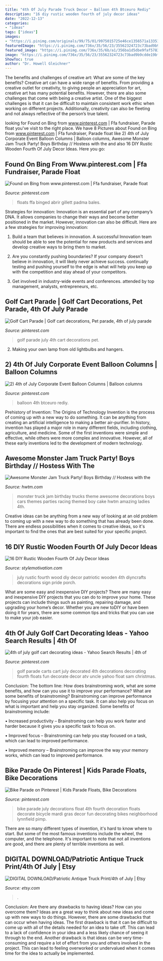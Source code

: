 ```yaml
---
title: "4th Of July Parade Truck Decor ~ Balloon 4th Btceuro Rediy"
description: "16 diy rustic wooden fourth of july decor ideas"
date: "2022-12-13"
categories:
- "ideas"
tags: ["ideas"]
images:
- "https://i.pinimg.com/originals/99/75/01/9975015725e46ce1356571a133510403.jpg"
featuredImage: "https://i.pinimg.com/736x/35/56/23/35562324723c73bad9b9cdde19bfbf4c.jpg"
featured_image: "https://i.pinimg.com/736x/35/6b/a1/356ba1d5dbe9faf57837f85b93a1cb37--golf-carts.jpg"
image: "https://i.pinimg.com/736x/35/56/23/35562324723c73bad9b9cdde19bfbf4c.jpg"
ShowToc: true
author: "Dr. Howell Gleichner"
---
```



The benefits and challenges of creative art: What are some of the key benefits?
Creative art can have a wide range of benefits. From providing a creative outlet for creativity, to giving people an appreciation for art, creative art has many potential benefits. However, there are also some challenges that come with being a creative artist. One of the biggest challenges is that it can be difficult to maintain consistent work ethic when working on different projects. Additionally, creativity can also be fleeting and not always reflective of the person’s true talent.

	

		
looking for Found on Bing from www.pinterest.com | Ffa fundraiser, Parade float you've visit to the right place. We have 8 Pictures about Found on Bing from www.pinterest.com | Ffa fundraiser, Parade float like 2) 4th of July Corporate Event Balloon Columns | Balloon columns, Awesome Monster Jam Truck Party! Boys Birthday // Hostess with the and also 16 DIY Rustic Wooden Fourth Of July Decor Ideas. Here you go:
		
    
## Found On Bing From Www.pinterest.com | Ffa Fundraiser, Parade Float

<img loading=lazy src="https://i.pinimg.com/736x/40/ae/db/40aedb70444255343114ab0f0b2fe65c.jpg" onerror="this.onerror=null;this.src='https://tse2.mm.bing.net/th?id=OIP.5qSPL_76Gh81ZPRDSted4QHaE7&amp;pid=15.1';" alt="Found on Bing from www.pinterest.com | Ffa fundraiser, Parade float">

_Source: pinterest.com_

>floats ffa binged abrir gillett padma bales. 

	

Strategies for innovation:
Innovation is an essential part of any company’s DNA. It allows companies to change their ways and become better positioned in the market. However, innovation can also be difficult. Here are a few strategies for improving innovation:
1. Build a team that believes in innovation. A successful Innovation team should be able to see the potential for new products and services and develop creative ways to bring them to market.

2. Are you constantly pushing boundaries? If your company doesn’t believe in innovation, it will likely never achieve success. continually testing and pushing yourself to the edge is what will help you keep up with the competition and stay ahead of your competitors.

3. Get involved in industry-wide events and conferences. attended by top management, analysts, entrepreneurs, etc.

    
## Golf Cart Parade | Golf Cart Decorations, Pet Parade, 4th Of July Parade

<img loading=lazy src="https://i.pinimg.com/736x/35/6b/a1/356ba1d5dbe9faf57837f85b93a1cb37--golf-carts.jpg" onerror="this.onerror=null;this.src='https://tse2.mm.bing.net/th?id=OIP.pJM5ZgfBOSIQ4oVxxTPc-QHaKS&amp;pid=15.1';" alt="Golf Cart Parade | Golf cart decorations, Pet parade, 4th of july parade">

_Source: pinterest.com_

>golf parade july 4th cart decorations pet. 

	

2. Making your own lamp from old lightbulbs and hangers.

    
## 2) 4th Of July Corporate Event Balloon Columns | Balloon Columns

<img loading=lazy src="https://i.pinimg.com/originals/99/75/01/9975015725e46ce1356571a133510403.jpg" onerror="this.onerror=null;this.src='https://tse1.mm.bing.net/th?id=OIP.tkqI_D1xRejhkNX9F0hlcAHaJ4&amp;pid=15.1';" alt="2) 4th of July Corporate Event Balloon Columns | Balloon columns">

_Source: pinterest.com_

>balloon 4th btceuro rediy. 

	

Prehistory of Invention: The Origins of Technology
Invention is the process of coming up with a new way to do something. It can be anything from creating an artificial intelligence to making a better air-purifier. In history, invention has played a major role in many different fields, including clothing, agriculture, and medicine. Some of the first inventions were simple and effective, while others were more complex and innovative. However, all of these early inventions led to the development of modern technology.

    
## Awesome Monster Jam Truck Party! Boys Birthday // Hostess With The

<img loading=lazy src="https://www.hwtm.com/wp-content/uploads/2013/06/cool-monster-jam-birthday-party.jpg" onerror="this.onerror=null;this.src='https://tse1.mm.bing.net/th?id=OIP.1Ud5w27qa2DUmLviEgWLjAHaKi&amp;pid=15.1';" alt="Awesome Monster Jam Truck Party! Boys Birthday // Hostess with the">

_Source: hwtm.com_

>monster truck jam birthday trucks theme awesome decorations boys cars themes parties racing themed boy cake hwtm amazing ladies 4th. 

	

Creative ideas can be anything from a new way of looking at an old problem to coming up with a new way to do something that has already been done. There are endless possibilities when it comes to creative ideas, so it's important to find the ones that are best suited for your specific project.

    
## 16 DIY Rustic Wooden Fourth Of July Decor Ideas

<img loading=lazy src="https://www.diyncrafts.com/wp-content/uploads/2018/06/5-god-bless-america-sign.jpg" onerror="this.onerror=null;this.src='https://tse2.mm.bing.net/th?id=OIP.2C6VC2H-KcuHJKt0-VAEMAHaON&amp;pid=15.1';" alt="16 DIY Rustic Wooden Fourth Of July Decor Ideas">

_Source: stylemotivation.com_

>july rustic fourth wood diy decor patriotic wooden 4th diyncrafts decorations sign pride porch. 

	

What are some easy and inexpensive DIY projects?
There are many easy and inexpensive DIY projects that you can do to improve your home. These projects can include things such as painting, repairing damage, and upgrading your home’s decor. Whether you are new toDIY or have been doing it for years, there are some common tips and tricks that you can use to make your job easier.

    
## 4th Of July Golf Cart Decorating Ideas - Yahoo Search Results | 4th Of

<img loading=lazy src="https://i.pinimg.com/736x/35/56/23/35562324723c73bad9b9cdde19bfbf4c.jpg" onerror="this.onerror=null;this.src='https://tse1.mm.bing.net/th?id=OIP.iY3pSKrj8vjvY8Rwaa_NYwAAAA&amp;pid=15.1';" alt="4th of july golf cart decorating ideas - Yahoo Search Results | 4th of">

_Source: pinterest.com_

>golf parade carts cart july decorated 4th decorations decorating fourth floats fun decorate decor atv uncle yahoo float sam christmas. 

	

Conclusion: The bottom line: How does brainstroming work, what are some benefits, and how can you use it to improve your performance?
What are some benefits of brainstroming?
Brainstroming can improve performance by focusing your attention on a specific task. It can also help you focus on what is important and help you stay organized. Some benefits of brainstroming include:

• Increased productivity – Brainstroming can help you work faster and harder because it gives you a specific task to focus on.

• Improved focus – Brainstroming can help you stay focused on a task, which can lead to improved performance.

• Improved memory – Brainstroming can improve the way your memory works, which can lead to improved performance.

    
## Bike Parade On Pinterest | Kids Parade Floats, Bike Decorations

<img loading=lazy src="https://i.pinimg.com/originals/1d/8e/4b/1d8e4b889b68ea3c312f95872dac9d4a.jpg" onerror="this.onerror=null;this.src='https://tse3.mm.bing.net/th?id=OIP.9wA___SHFCycc65XbFtv4AAAAA&amp;pid=15.1';" alt="Bike Parade on Pinterest | Kids Parade Floats, Bike Decorations">

_Source: pinterest.com_

>bike parade july decorations float 4th fourth decoration floats decorate bicycle mardi gras decor fun decorating bikes neighborhood lynnfield pimp. 

	

There are so many different types of invention, it's hard to know where to start. But some of the most famous inventions include the wheel, the computer, and the telephone. It's important to note that not all inventions are good, and there are plenty of terrible inventions as well.

    
## DIGITAL DOWNLOAD/Patriotic Antique Truck Print/4th Of July | Etsy

<img loading=lazy src="https://i.etsystatic.com/23216953/r/il/4d1d54/2391984975/il_fullxfull.2391984975_b1bz.jpg" onerror="this.onerror=null;this.src='https://tse1.mm.bing.net/th?id=OIP.dbiBJfWyBCB1lhQIMnU6-gHaF7&amp;pid=15.1';" alt="DIGITAL DOWNLOAD/Patriotic Antique Truck Print/4th of July | Etsy">

_Source: etsy.com_

>. 

	

Conclusion: Are there any drawbacks to having ideas? How can you overcome them?
Ideas are a great way to think about new ideas and come up with new ways to do things. However, there are some drawbacks that can occur when having ideas. The first drawback is that it can be difficult to come up with all of the details needed for an idea to take off. This can lead to a lack of confidence in your idea and a less likely chance of seeing it through to the end. Another drawback is that ideas can be very time-consuming and require a lot of effort from you and others involved in the project. This can lead to feeling overworked or undervalued when it comes time for the idea to actually be implemented.

